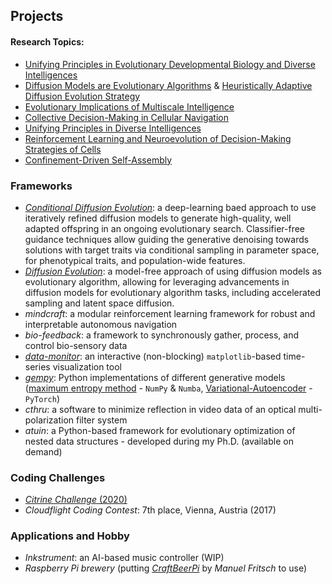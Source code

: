 ## Projects
#### Research Topics:
- [Unifying Principles in Evolutionary Developmental Biology and Diverse Intelligences](https://osf.io/preprints/osf/r8z7c_v1)
- [Diffusion Models are Evolutionary Algorithms](https://openreview.net/forum?id=xVefsBbG2O) & [Heuristically Adaptive Diffusion Evolution Strategy](https://arxiv.org/abs/2411.13420)
- [Evolutionary Implications of Multiscale Intelligence](https://www.mdpi.com/1099-4300/26/7/532)
- [Collective Decision-Making in Cellular Navigation](https://doi.org/10.48550/arXiv.2407.09438)
- [Unifying Principles in Diverse Intelligences](https://doi.org/10.3389%2Ffnsys.2022.768201)
- [Reinforcement Learning and Neuroevolution of Decision-Making Strategies of Cells](https://www.pnas.org/content/118/19/e2019683118)
- [Confinement-Driven Self-Assembly](https://repositum.tuwien.at/handle/20.500.12708/16374)

### Frameworks
- <a class="" target='blank' href="https://github.com/bhartl/CondEvo/">*Conditional Diffusion Evolution*</a>: a deep-learning baed approach to use iteratively refined diffusion models to generate high-quality, well adapted offspring in an ongoing evolutionary search​. Classifier-free guidance techniques allow guiding the generative denoising towards solutions with target traits​ via conditional sampling in parameter space, for phenotypical traits, and population-wide features.
- <a class="" target='blank' href="https://github.com/Zhangyanbo/diffusion-evolution">*Diffusion Evolution*</a>: a model-free approach of using diffusion models as evolutionary algorithm, allowing for leveraging advancements in diffusion models for evolutionary algorithm tasks, including accelerated sampling and latent space diffusion.
- *mindcraft*: a modular reinforcement learning framework for robust and interpretable autonomous navigation
- *bio-feedback*: a framework to synchronously gather, process, and control bio-sensory data
- <a class="" target='blank' href="https://github.com/bhartl/data-monitor">*data-monitor*</a>: an interactive (non-blocking) `matplotlib`-based time-series visualization tool
- <a class="" target='blank' href="https://github.com/bhartl/generative-models">*gempy*</a>: 
Python implementations of different generative models (<a calss="" target='blank' href="https://de.wikipedia.org/wiki/Maximum-Entropie-Methode">maximum entropy method</a> - `NumPy` & `Numba`,  <a calss="" target='blank' href="https://en.wikipedia.org/wiki/Variational_autoencoder">Variational-Autoencoder</a> - `PyTorch`)
- *cthru*: a software to minimize reflection in video data of an optical multi-polarization filter system
- *atuin*: a Python-based framework for evolutionary optimization of nested data structures - developed during my Ph.D. (available on demand)

### Coding Challenges
- <a class="" target='blank' href="https://github.com/bhartl/citrine_challenge">*Citrine Challenge* (2020)</a>
- *Cloudflight Coding Contest*: 7th place, Vienna, Austria (2017)

### Applications and Hobby
- *Inkstrument*: an AI-based music controller (WIP)
- *Raspberry Pi brewery* (putting [*CraftBeerPi*](http://web.craftbeerpi.com/) by *Manuel Fritsch* to use)

